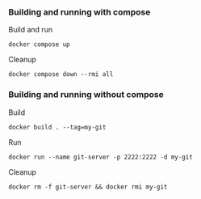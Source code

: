 ### Building and running with compose
Build and run
```shell
docker compose up
```

Cleanup
```shell
docker compose down --rmi all
```

### Building and running without compose

Build
```shell
docker build . --tag=my-git
```
Run
```shell
docker run --name git-server -p 2222:2222 -d my-git
```
Cleanup
```shell
docker rm -f git-server && docker rmi my-git
```